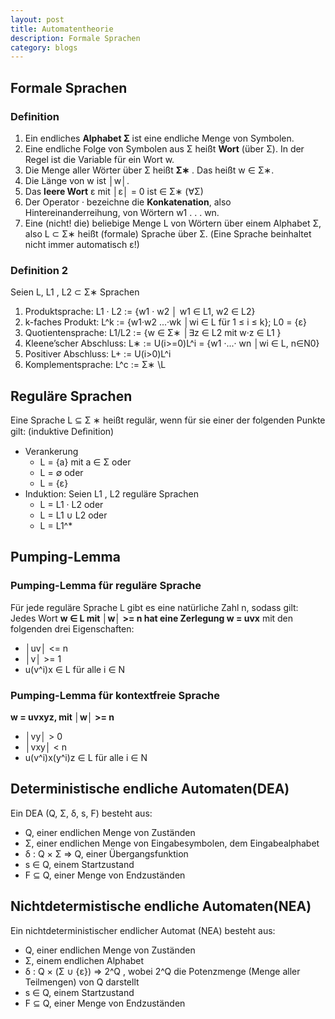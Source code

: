 ```yaml
---
layout: post
title: Automatentheorie
description: Formale Sprachen
category: blogs
---
```


## Formale Sprachen
### Definition
1. Ein endliches **Alphabet Σ** ist eine endliche Menge von Symbolen.
2. Eine endliche Folge von Symbolen aus Σ heißt **Wort** (über Σ). In der Regel ist die Variable für ein Wort w.
3. Die Menge aller Wörter über Σ heißt **Σ∗** . Das heißt w ∈ Σ∗.
4. Die Länge von w ist │w│.
5. Das **leere Wort** ε mit │ε│ = 0 ist ∈ Σ∗ (∀Σ)
6. Der Operator · bezeichne die **Konkatenation**, also Hintereinanderreihung, von Wörtern w1 . . . wn.
7. Eine (nicht! die) beliebige Menge L von Wörtern über einem Alphabet Σ, also L ⊂ Σ∗ heißt (formale) Sprache über Σ. (Eine Sprache beinhaltet nicht immer automatisch ε!)

### Definition 2
Seien L, L1 , L2 ⊂ Σ∗ Sprachen
1. Produktsprache: L1 · L2 := {w1 · w2 │ w1 ∈ L1, w2 ∈ L2}
2. k-faches Produkt: L^k := {w1·w2 ...·wk │wi ∈ L für 1 ≤ i ≤ k}; L0 = {ε}
3. Quotientensprache: L1/L2 := {w ∈ Σ∗ │∃z ∈ L2 mit w·z ∈ L1 }
4. Kleene’scher Abschluss: L∗ := U(i>=0)L^i = {w1 ·...· wn │wi ∈ L, n∈N0}
5. Positiver Abschluss: L+ := U(i>0)L^i
6. Komplementsprache: L^c := Σ∗ \L

## Reguläre Sprachen
Eine Sprache L ⊆ Σ ∗ heißt regulär, wenn für sie einer der folgenden Punkte gilt: (induktive Deﬁnition)
+ Verankerung
  + L = {a} mit a ∈ Σ oder
  + L = ∅ oder
  + L = {ε}
+ Induktion: Seien L1 , L2 reguläre Sprachen
  + L = L1 · L2 oder
  + L = L1 ∪ L2 oder
  + L = L1^*

## Pumping-Lemma

### Pumping-Lemma für reguläre Sprache
Für jede reguläre Sprache L gibt es eine natürliche Zahl n, sodass gilt: Jedes Wort **w ∈ L mit │w│ >= n hat eine Zerlegung w = uvx** mit den folgenden drei Eigenschaften:

+ │uv│ <= n 
+ │v│ >= 1 
+ u(v^i)x ∈ L für alle i ∈ N

### Pumping-Lemma für kontextfreie Sprache
**w = uvxyz, mit │w│ >= n**
+ │vy│ > 0
+ │vxy│ < n
+ u(v^i)x(y^i)z ∈ L für alle i ∈ N

## Deterministische endliche Automaten(DEA)
Ein DEA (Q, Σ, δ, s, F) besteht aus:
+ Q, einer endlichen Menge von Zuständen
+ Σ, einer endlichen Menge von Eingabesymbolen, dem Eingabealphabet
+ δ : Q × Σ ⇒ Q, einer Übergangsfunktion
+ s ∈ Q, einem Startzustand
+ F ⊆ Q, einer Menge von Endzuständen

## Nichtdetermistische endliche Automaten(NEA)
Ein nichtdeterministischer endlicher Automat (NEA) besteht aus:
+ Q, einer endlichen Menge von Zuständen
+ Σ, einem endlichen Alphabet
+ δ : Q × (Σ ∪ {ε}) ⇒ 2^Q , wobei 2^Q die Potenzmenge (Menge aller Teilmengen) von Q darstellt
+ s ∈ Q, einem Startzustand
+ F ⊆ Q, einer Menge von Endzuständen

